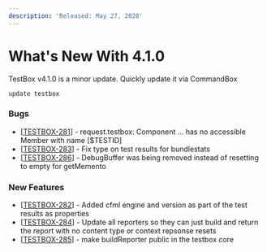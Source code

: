 ```yaml
---
description: 'Released: May 27, 2020'
---
```


# What's New With 4.1.0

TestBox v4.1.0 is a minor update. Quickly update it via CommandBox

```
update testbox
```

### Bugs

* \[[TESTBOX-281](https://ortussolutions.atlassian.net/browse/TESTBOX-281)] - request.testbox:  Component ... has no accessible Member with name \[$TESTID]
* \[[TESTBOX-283](https://ortussolutions.atlassian.net/browse/TESTBOX-283)] - Fix type on test results for bundlestats
* \[[TESTBOX-286](https://ortussolutions.atlassian.net/browse/TESTBOX-286)] - DebugBuffer was being removed instead of resetting to empty for getMemento

### New Features

* \[[TESTBOX-282](https://ortussolutions.atlassian.net/browse/TESTBOX-282)] - Added cfml engine and version as part of the test results as properties
* \[[TESTBOX-284](https://ortussolutions.atlassian.net/browse/TESTBOX-284)] - Update all reporters so they can just build and return the report with no content type or context repsonse resets
* \[[TESTBOX-285](https://ortussolutions.atlassian.net/browse/TESTBOX-285)] - make buildReporter public in the testbox core
